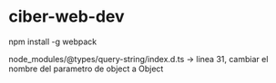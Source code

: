 # ciber-web-dev

npm install -g webpack

node_modules/@types/query-string/index.d.ts -> linea 31, cambiar el nombre del parametro de object a Object